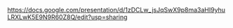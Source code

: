 https://docs.google.com/presentation/d/1zDCLw_jsJqSwX9p8ma3aHI9yhuLRXLwK5E9N9R60Z8Q/edit?usp=sharing
